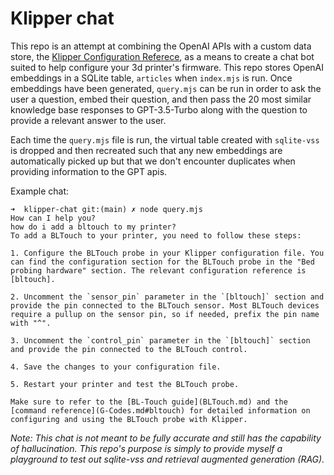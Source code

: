 # Klipper chat

This repo is an attempt at combining the OpenAI APIs with a custom data store, the [Klipper Configuration Referece](https://www.klipper3d.org/Config_Reference.html), as a means to create a chat bot suited to help configure your 3d printer's firmware. This repo stores OpenAI embeddings in a SQLite table, `articles` when `index.mjs` is run. Once embeddings have been generated, `query.mjs` can be run in order to ask the user a question, embed their question, and then pass the 20 most similar knowledge base responses to GPT-3.5-Turbo along with the question to provide a relevant answer to the user.

Each time the `query.mjs` file is run, the virtual table created with `sqlite-vss` is dropped and then recreated such that any new embeddings are automatically picked up but that we don't encounter duplicates when providing information to the GPT apis.

Example chat:

```
➜  klipper-chat git:(main) ✗ node query.mjs 
How can I help you?
how do i add a bltouch to my printer?
To add a BLTouch to your printer, you need to follow these steps:

1. Configure the BLTouch probe in your Klipper configuration file. You can find the configuration section for the BLTouch probe in the "Bed probing hardware" section. The relevant configuration reference is [bltouch].

2. Uncomment the `sensor_pin` parameter in the `[bltouch]` section and provide the pin connected to the BLTouch sensor. Most BLTouch devices require a pullup on the sensor pin, so if needed, prefix the pin name with "^".

3. Uncomment the `control_pin` parameter in the `[bltouch]` section and provide the pin connected to the BLTouch control.

4. Save the changes to your configuration file.

5. Restart your printer and test the BLTouch probe.

Make sure to refer to the [BL-Touch guide](BLTouch.md) and the [command reference](G-Codes.md#bltouch) for detailed information on configuring and using the BLTouch probe with Klipper.
```

*Note: This chat is not meant to be fully accurate and still has the capability of hallucination. This repo's purpose is simply to provide myself a playground to test out sqlite-vss and retrieval augmented generation (RAG).*
